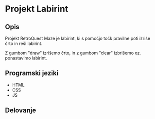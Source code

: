 # Projekt Labirint

## Opis
 Projekt RetroQuest Maze je labirint, ki s pomočjo točk pravilne poti izriše črto in reši labirint.

 Z gumbom "draw" izrišemo črto, in z gumbom "clear" izbrišemo oz. ponastavimo labirint. 
## Programski jeziki
- HTML
- CSS
- JS
## Delovanje